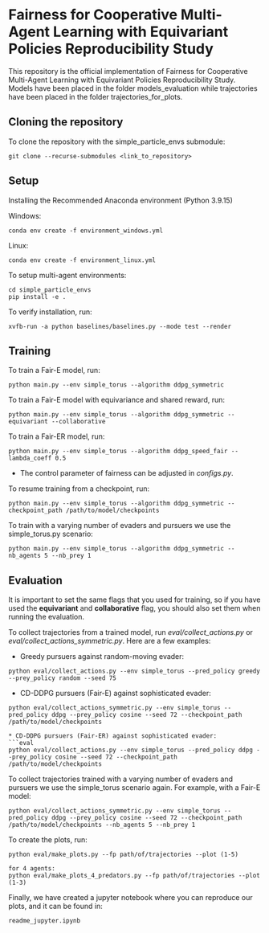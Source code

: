 # Fairness for Cooperative Multi-Agent Learning with Equivariant Policies Reproducibility Study

This repository is the official implementation of Fairness for Cooperative Multi-Agent Learning with Equivariant Policies Reproducibility Study. Models have been placed in the folder models_evaluation while trajectories have been placed in the folder trajectories_for_plots.

## Cloning the repository

To clone the repository with the simple_particle_envs submodule:
```
git clone --recurse-submodules <link_to_repository>
```

## Setup
Installing the Recommended Anaconda environment (Python 3.9.15)

Windows:
```
conda env create -f environment_windows.yml
```
Linux:
```
conda env create -f environment_linux.yml
```

To setup multi-agent environments:
```
cd simple_particle_envs
pip install -e .
```

To verify installation, run:
```
xvfb-run -a python baselines/baselines.py --mode test --render
```

## Training

To train a Fair-E model, run:

```train
python main.py --env simple_torus --algorithm ddpg_symmetric
```

To train a Fair-E model with equivariance and shared reward, run:

```train
python main.py --env simple_torus --algorithm ddpg_symmetric --equivariant --collaborative
```

To train a Fair-ER model, run:

``` train
python main.py --env simple_torus --algorithm ddpg_speed_fair --lambda_coeff 0.5
```
* The control parameter of fairness can be adjusted in _configs.py_.

To resume training from a checkpoint, run:
```
python main.py --env simple_torus --algorithm ddpg_symmetric --checkpoint_path /path/to/model/checkpoints
```
To train with a varying number of evaders and pursuers we use the simple_torus.py scenario:
```
python main.py --env simple_torus --algorithm ddpg_symmetric --nb_agents 5 --nb_prey 1
```


## Evaluation

It is important to set the same flags that you used for training, so if you have used the **equivariant** and **collaborative** flag, you should also set them when running the evaluation.

To collect trajectories from a trained model, run _eval/collect_actions.py_ or _eval/collect_actions_symmetric.py_. Here are a few examples:
* Greedy pursuers against random-moving evader: 
```eval
python eval/collect_actions.py --env simple_torus --pred_policy greedy --prey_policy random --seed 75 
```
* CD-DDPG pursuers (Fair-E) against sophisticated evader: 
```eval
python eval/collect_actions_symmetric.py --env simple_torus --pred_policy ddpg --prey_policy cosine --seed 72 --checkpoint_path /path/to/model/checkpoints
```
```
* CD-DDPG pursuers (Fair-ER) against sophisticated evader: 
```eval
python eval/collect_actions.py --env simple_torus --pred_policy ddpg --prey_policy cosine --seed 72 --checkpoint_path /path/to/model/checkpoints
```

To collect trajectories trained with a varying number of evaders and pursuers we use the simple_torus scenario again. For example, with a Fair-E model:
```
python eval/collect_actions_symmetric.py --env simple_torus --pred_policy ddpg --prey_policy cosine --seed 72 --checkpoint_path /path/to/model/checkpoints --nb_agents 5 --nb_prey 1
```

To create the plots, run:
```eval
python eval/make_plots.py --fp path/of/trajectories --plot (1-5)
```

```
for 4 agents:
python eval/make_plots_4_predators.py --fp path/of/trajectories --plot (1-3)
```

Finally, we have created a jupyter notebook where you can reproduce our plots, and it can be found in:
```
readme_jupyter.ipynb
```

